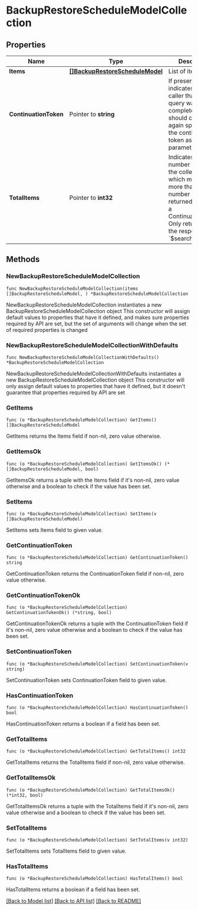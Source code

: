 # BackupRestoreScheduleModelCollection

## Properties

Name | Type | Description | Notes
------------ | ------------- | ------------- | -------------
**Items** | [**[]BackupRestoreScheduleModel**](BackupRestoreScheduleModel.md) | List of items. | 
**ContinuationToken** | Pointer to **string** | If present, indicates to the caller that the query was not complete, and they should call the API again specifying the continuation token as a query parameter. | [optional] 
**TotalItems** | Pointer to **int32** | Indicates the total number of items in the collection, which may be more than the number of Items returned, if there is a ContinuationToken.  Only returned in the response to &#x60;$search&#x60; APIs. | [optional] 

## Methods

### NewBackupRestoreScheduleModelCollection

`func NewBackupRestoreScheduleModelCollection(items []BackupRestoreScheduleModel, ) *BackupRestoreScheduleModelCollection`

NewBackupRestoreScheduleModelCollection instantiates a new BackupRestoreScheduleModelCollection object
This constructor will assign default values to properties that have it defined,
and makes sure properties required by API are set, but the set of arguments
will change when the set of required properties is changed

### NewBackupRestoreScheduleModelCollectionWithDefaults

`func NewBackupRestoreScheduleModelCollectionWithDefaults() *BackupRestoreScheduleModelCollection`

NewBackupRestoreScheduleModelCollectionWithDefaults instantiates a new BackupRestoreScheduleModelCollection object
This constructor will only assign default values to properties that have it defined,
but it doesn't guarantee that properties required by API are set

### GetItems

`func (o *BackupRestoreScheduleModelCollection) GetItems() []BackupRestoreScheduleModel`

GetItems returns the Items field if non-nil, zero value otherwise.

### GetItemsOk

`func (o *BackupRestoreScheduleModelCollection) GetItemsOk() (*[]BackupRestoreScheduleModel, bool)`

GetItemsOk returns a tuple with the Items field if it's non-nil, zero value otherwise
and a boolean to check if the value has been set.

### SetItems

`func (o *BackupRestoreScheduleModelCollection) SetItems(v []BackupRestoreScheduleModel)`

SetItems sets Items field to given value.


### GetContinuationToken

`func (o *BackupRestoreScheduleModelCollection) GetContinuationToken() string`

GetContinuationToken returns the ContinuationToken field if non-nil, zero value otherwise.

### GetContinuationTokenOk

`func (o *BackupRestoreScheduleModelCollection) GetContinuationTokenOk() (*string, bool)`

GetContinuationTokenOk returns a tuple with the ContinuationToken field if it's non-nil, zero value otherwise
and a boolean to check if the value has been set.

### SetContinuationToken

`func (o *BackupRestoreScheduleModelCollection) SetContinuationToken(v string)`

SetContinuationToken sets ContinuationToken field to given value.

### HasContinuationToken

`func (o *BackupRestoreScheduleModelCollection) HasContinuationToken() bool`

HasContinuationToken returns a boolean if a field has been set.

### GetTotalItems

`func (o *BackupRestoreScheduleModelCollection) GetTotalItems() int32`

GetTotalItems returns the TotalItems field if non-nil, zero value otherwise.

### GetTotalItemsOk

`func (o *BackupRestoreScheduleModelCollection) GetTotalItemsOk() (*int32, bool)`

GetTotalItemsOk returns a tuple with the TotalItems field if it's non-nil, zero value otherwise
and a boolean to check if the value has been set.

### SetTotalItems

`func (o *BackupRestoreScheduleModelCollection) SetTotalItems(v int32)`

SetTotalItems sets TotalItems field to given value.

### HasTotalItems

`func (o *BackupRestoreScheduleModelCollection) HasTotalItems() bool`

HasTotalItems returns a boolean if a field has been set.


[[Back to Model list]](../README.md#documentation-for-models) [[Back to API list]](../README.md#documentation-for-api-endpoints) [[Back to README]](../README.md)


